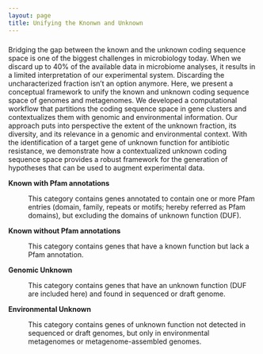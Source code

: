 ```yaml
---
layout: page
title: Unifying the Knonwn and Unknown
---
```

<h3 class="section-heading  text-primary"></h3>

<p>Bridging the gap between the known and the unknown coding sequence space is one of the biggest challenges in microbiology today. When we discard up to 40% of the available data in microbiome analyses, it results in a limited interpretation of our experimental system. Discarding the uncharacterized fraction isn’t an option anymore. Here, we present a conceptual framework to unify the known and unknown coding sequence space of genomes and metagenomes. We developed a computational workflow that partitions the coding sequence space in gene clusters and contextualizes them with genomic and environmental information. Our approach puts into perspective the extent of the unknown fraction, its diversity, and its relevance in a genomic and environmental context. With the identification of a target gene of unknown function for antibiotic resistance, we demonstrate how a contextualized unknown coding sequence space provides a robust framework for the generation of hypotheses that can be used to augment experimental data.
</p>

<dl>
    <dt><b>Known with Pfam annotations</b></dt>
    <dd>
        <p>
        This category contains genes annotated to contain one or more Pfam entries (domain, family, repeats or motifs; hereby referred as Pfam domains), but excluding the domains of unknown function (DUF).
        </p>
    </dd>
    <dt><b>Known without Pfam annotations</b></dt>
    <dd>
        <p>
        This category contains genes that have a known function but lack a Pfam annotation.
        </p>
    </dd>
    <dt><b>Genomic Unknown</b></dt>
    <dd>
        <p>
        This category contains genes that have an unknown function (DUF are included here) and found in sequenced or draft genome.
        </p>
    </dd>
    <dt><b>Environmental Unknown</b></dt>
    <dd>
        <p>This category contains genes of unknown function not detected in sequenced or draft genomes, but only in environmental metagenomes or metagenome-assembled genomes.</p>
	</dd>
</dl>
